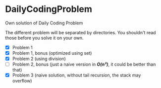 # DailyCodingProblem
Own solution of Daily Coding Problem

The different problem will be separated by directories.
You shouldn't read those before you solve it on your own.

- [x] Problem 1
- [x] Problem 1, bonus (optimized using set)
- [x] Problem 2 (using division)
- [ ] Problem 2, bonus (just a naive version in ***O(n²)***, it could be better than that)
- [x] Problem 3 (naive solution, without tail recursion, the stack may overflow)